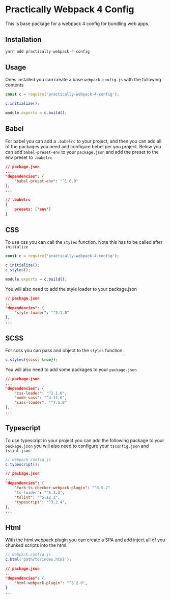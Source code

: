 # Practically Webpack 4 Config

This is base package for a webpack 4 config for bundling web apps.

## Installation

~~~ js
yarn add practically-webpack-4-config
~~~

## Usage

Ones installed you can create a base `webpack.config.js` with the following
contents

~~~ js
const c = require('practically-webpack-4-config');

c.initialize();

module.exports = c.build();
~~~

## Babel

For babel you can add a `.babelrc` to your project, and then you can add all of
the packages you need and configure bebel per you project. Below you can add
`babel-preset-env` to your `package.json` and add the preset to the env preset
to `.babelrc` 

~~~ json
// package.json
...
"dependencies": {
    "babel-preset-env": "^1.6.0"
},
...
~~~

~~~ json
// .babelrc
{
    presets: ['env']
}
~~~

## CSS

To use css you can call the `styles` function. Note this has to be called after
`initialize`

~~~ js
const c = require('practically-webpack-4-config');

c.initialize();
c.styles();

module.exports = c.build();
~~~

You will also need to add the style loader to your package.json

~~~ json
// package.json
...
"dependencies": {
    "style-loader": "^2.1.0"
},
...
~~~

## SCSS

For scss you can pass and object to the `styles` function.

~~~ js
c.styles({scss: true});
~~~

You will also need to add some packages to your `package.json`

~~~ json
// package.json
...
"dependencies": {
    "css-loader": "^2.1.0",
    "node-sass": "^4.11.0",
    "sass-loader": "^7.1.0"
},
...
~~~

## Typescript

To use typescript in your project you can add the following package to your
`package.json` you will also need to configure your `tsconfig.json` and
`tslint.json`

~~~ js
// webpack.config.js
c.typescript();
~~~

~~~ json
// package.json
...
"dependencies": {
    "fork-ts-checker-webpack-plugin": "^0.5.2"
    "ts-loader": "^5.3.3",
    "tslint": "^5.12.1",
    "typescript": "^3.2.4",
},
...
~~~

## Html

With the html webpack plugin you can create a SPA and add inject all of you
chunked scripts into the html. 

~~~ js
// webpack.config.js
c.html('path/to/index.html');
~~~

~~~ json
// package.json
...
"dependencies": {
    "html-webpack-plugin": "^3.2.0",
}
...
~~~

